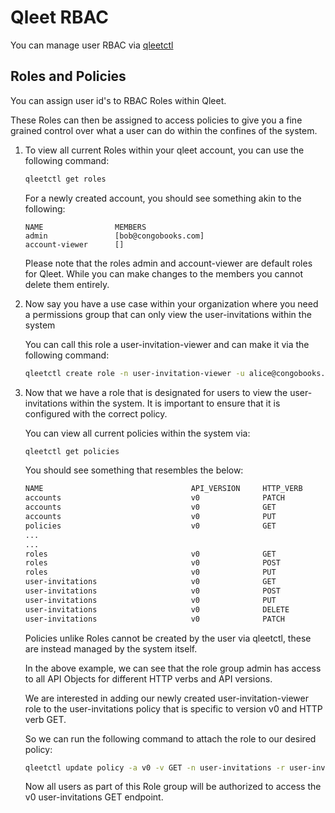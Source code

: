 # Qleet RBAC

You can manage user RBAC via [qleetctl](/guides/qleet-rbac)

## Roles and Policies

You can assign user id's to RBAC Roles within Qleet.

These Roles can then be assigned to access policies to give you a fine grained control over what a user can do within the confines of the system.

1. To view all current Roles within your qleet account, you can use the following command:

    ```bash
    qleetctl get roles
    ```

    For a newly created account, you should see something akin to the following:

    ```
    NAME                MEMBERS
    admin               [bob@congobooks.com]
    account-viewer      []
    ```

    Please note that the roles admin and account-viewer are default roles for Qleet. While you can make changes to the members you cannot delete them entirely.

1. Now say you have a use case within your organization where you need a permissions group that can only view the user-invitations within the system

    You can call this role a user-invitation-viewer and can make it via the following command:

    ```bash
    qleetctl create role -n user-invitation-viewer -u alice@congobooks.com
    ```

1. Now that we have a role that is designated for users to view the user-invitations within the system.
It is important to ensure that it is configured with the correct policy.

    You can view all current policies within the system via:
    ```bash
    qleetctl get policies
    ```

    You should see something that resembles the below:
    ```bash
    NAME                                 API_VERSION     HTTP_VERB     MEMBERS                     CONTROLPLANE
    accounts                             v0              PATCH         [admin]                     
    accounts                             v0              GET           [admin account-viewer]      
    accounts                             v0              PUT           [admin]                     
    policies                             v0              GET           [admin]                     
    ...
    ...                   
    roles                                v0              GET           [admin]                     
    roles                                v0              POST          [admin]                     
    roles                                v0              PUT           [admin]                     
    user-invitations                     v0              GET           [admin]                     
    user-invitations                     v0              POST          [admin]                     
    user-invitations                     v0              PUT           [admin]                     
    user-invitations                     v0              DELETE        [admin]                     
    user-invitations                     v0              PATCH         [admin]          
    ```

    Policies unlike Roles cannot be created by the user via qleetctl, these are instead managed by the system itself.

    In the above example, we can see that the role group admin has access to all API Objects for different HTTP verbs and API versions.

    We are interested in adding our newly created user-invitation-viewer role to the user-invitations policy that is specific to version v0 and HTTP verb GET.

    So we can run the following command to attach the role to our desired policy:

    ```bash
    qleetctl update policy -a v0 -v GET -n user-invitations -r user-invitation-viewer
    ```

    Now all users as part of this Role group will be authorized to access the v0 user-invitations GET endpoint.
